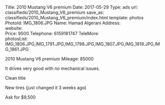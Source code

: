 Title:          2010 Mustang V6 premium 
Date:           2017-05-29
Type:           ads
url:            classifieds/2010_Mustang_V6_premium
save_as:        classifieds/2010_Mustang_V6_premium/index.html
template:       photos
PhotoId:        IMG_1806.JPG
Name:           Hamad Algerani
Address:        
website:        
Price:          9500
Telephone:      6159181747
TeleMore:       
photosList:     IMG_1806.JPG,IMG_1791.JPG,IMG_1798.JPG,IMG_1807.JPG,IMG_1819.JPG,IMG_1861.JPG

2010 Mustang V6 premium Mileage: 85000

It drives very good with no mechanical issues. 

Clean title 

New tires (just changed it 3 weeks ago) 

Ask for $9,500
